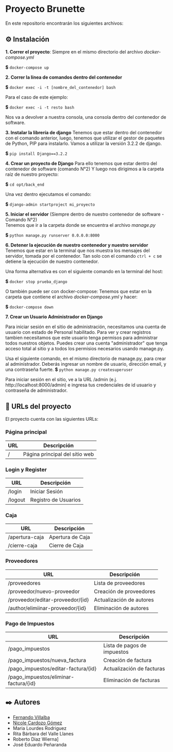 # Proyecto Brunette
En este repositorio encontrarán los siguientes archivos:

## ⚙️ Instalación

**1. Correr el proyecto**: Siempre en el mismo directorio del archivo *docker-compose.yml*  

**$** `docker-compose up`

**2. Correr la línea de comandos dentro del contenedor**

**$** `docker exec -i -t [nombre_del_contenedor] bash`

Para el caso de este ejemplo:

**$** `docker exec -i -t resto bash`

Nos va a devolver a nuestra consola, una consola dentro del contenedor de software.

**3. Instalar la librería de django**
Tenemos que estar dentro del contenedor con el comando anterior, luego, tenemos que utilizar el gestor de paquetes de Python, PIP para instalarlo.
Vamos a utilizar la versión 3.2.2 de django.

**$** `pip install Django==3.2.2` 

**4. Crear un proyecto de Django**
Para ello tenemos que estar dentro del contenedor de software (comando N°2)
Y luego nos dirigimos a la carpeta raíz de nuestro proyecto:

**$** `cd opt/back_end` 

Una vez dentro ejecutamos el comando:

**$** `django-admin startproject mi_proyecto` 

**5. Iniciar el servidor**
(Siempre dentro de nuestro contenedor de software - Comando N°2)  
Tenemos que ir a la carpeta donde se encuentra el archivo *manage.py*  

**$** `python manage.py runserver 0.0.0.0:8000`  

**6. Detener la ejecución de nuestro contenedor y nuestro servidor**
Tenemos que estar en la terminal que nos muestra los mensajes del servidor, tomada por el contenedor.
Tan solo con el comando `ctrl + c`  se detiene la ejecución de nuestro contenedor.  

Una forma alternativa es con el siguiente comando en la terminal del host:

**$** `docker stop prueba_django`  

O también puede ser con docker-compose:
Tenemos que estar en la carpeta que contiene el archivo *docker-compose.yml* y hacer:


**$** `docker-compose down`  

**7. Crear un Usuario Administrador en Django**

Para iniciar sesión en el sitio de administración, necesitamos una cuenta de usuario con estado de Personal habilitado. Para ver y crear registros tambien necesitamos que este usuario tenga permisos para administrar todos nuestros objetos. Puedes crear una cuenta "administrador" que tenga acceso total al sitio y a todos los permisios necesarios usando manage.py.

Usa el siguiente comando, en el mismo directorio de manage.py, para crear al administrador. Deberás ingresar un nombre de usuario, dirección email, y una contraseña fuerte.
**$** `python manage.py createsuperuser`

Para iniciar sesión en el sitio, ve a la URL /admin (e.j. http://localhost:8000/admin) e ingresa tus credenciales de id usuario y contraseña de administrador.

## 🔗 URLs del proyecto <a name = "project_urls"></a>

El proyecto cuenta con las siguientes URLs:

### Página principal

| URL        | Descripción                      |
|------------|----------------------------------|
| /          | Página principal del sitio web   |

### Login y Register

| URL                               | Descripción                      |
|-----------------------------------|----------------------------------|
| /login                            | Iniciar Sesión                   |
| /logout                           | Registro de Usuarios             |

### Caja

| URL                               | Descripción                      |
|-----------------------------------|----------------------------------|
| /apertura-caja                    | Apertura de Caja                 |
| /cierre-caja                      | Cierre de Caja                   |

### Proveedores

| URL                                   | Descripción                      |
|---------------------------------------|----------------------------------|
| /proveedores                          | Lista de proveedores             |
| /proveedor/nuevo-proveedor            | Creación de proveedores          |
| /proveedor/editar-proveedor/{id}      | Actualización de autores         |
| /author/elimiinar-proveedor/{id}      | Eliminación de autores           |

### Pago de Impuestos

| URL                                       | Descripción                      |
|-------------------------------------------|----------------------------------|
| /pago_impuestos                           | Lista de pagos de impuestos      |
| /pago_impuestos/nueva_factura             | Creación de factura              |
| /pago_impuestos/editar-factura/{id}       | Actualización de facturas        |
| /pago_impuestos/eliminar-factura/{id}     | Eliminación de facturas          |

## ✒️ Autores
- [Fernando Villalba](https://github.com/zenon1799)
- [Nicole Cardozo Gómez](https://github.com/paunicole)
- Maria Lourdes Rodriguez
- Rita Bárbara del Valle Llanes
- Roberto Diaz Wierna]
- José Eduardo Peñaranda
